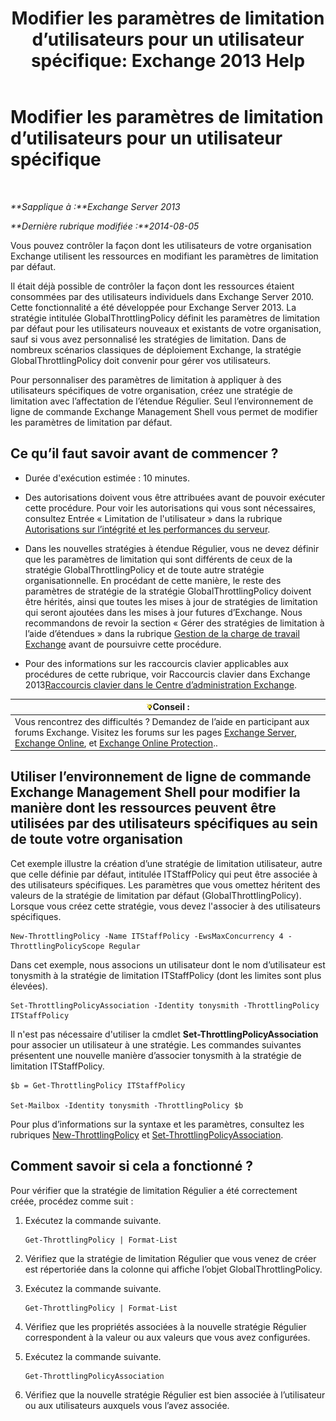 ﻿---
title: 'Modifier les paramètres de limitation d’utilisateurs pour un utilisateur spécifique: Exchange 2013 Help'
TOCTitle: Modifier les paramètres de limitation d’utilisateurs pour un utilisateur spécifique
ms:assetid: c5f834d6-189d-485e-9800-5e0066815ecf
ms:mtpsurl: https://technet.microsoft.com/fr-fr/library/JJ863577(v=EXCHG.150)
ms:contentKeyID: 50555485
ms.date: 04/24/2018
mtps_version: v=EXCHG.150
ms.translationtype: HT
---

# Modifier les paramètres de limitation d’utilisateurs pour un utilisateur spécifique

 

_**Sapplique à :**Exchange Server 2013_

_**Dernière rubrique modifiée :**2014-08-05_

Vous pouvez contrôler la façon dont les utilisateurs de votre organisation Exchange utilisent les ressources en modifiant les paramètres de limitation par défaut.

Il était déjà possible de contrôler la façon dont les ressources étaient consommées par des utilisateurs individuels dans Exchange Server 2010. Cette fonctionnalité a été développée pour Exchange Server 2013. La stratégie intitulée GlobalThrottlingPolicy définit les paramètres de limitation par défaut pour les utilisateurs nouveaux et existants de votre organisation, sauf si vous avez personnalisé les stratégies de limitation. Dans de nombreux scénarios classiques de déploiement Exchange, la stratégie GlobalThrottlingPolicy doit convenir pour gérer vos utilisateurs.

Pour personnaliser des paramètres de limitation à appliquer à des utilisateurs spécifiques de votre organisation, créez une stratégie de limitation avec l’affectation de l’étendue Régulier. Seul l’environnement de ligne de commande Exchange Management Shell vous permet de modifier les paramètres de limitation par défaut.

## Ce qu’il faut savoir avant de commencer ?

  - Durée d'exécution estimée : 10 minutes.

  - Des autorisations doivent vous être attribuées avant de pouvoir exécuter cette procédure. Pour voir les autorisations qui vous sont nécessaires, consultez Entrée « Limitation de l'utilisateur » dans la rubrique [Autorisations sur l’intégrité et les performances du serveur](server-health-and-performance-permissions-exchange-2013-help.md).

  - Dans les nouvelles stratégies à étendue Régulier, vous ne devez définir que les paramètres de limitation qui sont différents de ceux de la stratégie GlobalThrottlingPolicy et de toute autre stratégie organisationnelle. En procédant de cette manière, le reste des paramètres de stratégie de la stratégie GlobalThrottlingPolicy doivent être hérités, ainsi que toutes les mises à jour de stratégies de limitation qui seront ajoutées dans les mises à jour futures d’Exchange. Nous recommandons de revoir la section « Gérer des stratégies de limitation à l’aide d’étendues » dans la rubrique [Gestion de la charge de travail Exchange](exchange-workload-management-exchange-2013-help.md) avant de poursuivre cette procédure.

  - Pour des informations sur les raccourcis clavier applicables aux procédures de cette rubrique, voir Raccourcis clavier dans Exchange 2013[Raccourcis clavier dans le Centre d’administration Exchange](keyboard-shortcuts-in-the-exchange-admin-center-exchange-online-protection-help.md).

<table>
<thead>
<tr class="header">
<th><img src="images/Bb125224.tip(EXCHG.150).gif" title="Conseil" alt="Conseil" />Conseil :</th>
</tr>
</thead>
<tbody>
<tr class="odd">
<td>Vous rencontrez des difficultés ? Demandez de l’aide en participant aux forums Exchange. Visitez les forums sur les pages <a href="https://go.microsoft.com/fwlink/p/?linkid=60612">Exchange Server</a>, <a href="https://go.microsoft.com/fwlink/p/?linkid=267542">Exchange Online</a>, et <a href="https://go.microsoft.com/fwlink/p/?linkid=285351">Exchange Online Protection</a>..</td>
</tr>
</tbody>
</table>


## Utiliser l’environnement de ligne de commande Exchange Management Shell pour modifier la manière dont les ressources peuvent être utilisées par des utilisateurs spécifiques au sein de toute votre organisation

Cet exemple illustre la création d’une stratégie de limitation utilisateur, autre que celle définie par défaut, intitulée ITStaffPolicy qui peut être associée à des utilisateurs spécifiques. Les paramètres que vous omettez héritent des valeurs de la stratégie de limitation par défaut (GlobalThrottlingPolicy). Lorsque vous créez cette stratégie, vous devez l'associer à des utilisateurs spécifiques.

    New-ThrottlingPolicy -Name ITStaffPolicy -EwsMaxConcurrency 4 -ThrottlingPolicyScope Regular

Dans cet exemple, nous associons un utilisateur dont le nom d’utilisateur est tonysmith à la stratégie de limitation ITStaffPolicy (dont les limites sont plus élevées).

    Set-ThrottlingPolicyAssociation -Identity tonysmith -ThrottlingPolicy ITStaffPolicy

Il n'est pas nécessaire d'utiliser la cmdlet **Set-ThrottlingPolicyAssociation** pour associer un utilisateur à une stratégie. Les commandes suivantes présentent une nouvelle manière d’associer tonysmith à la stratégie de limitation ITStaffPolicy.

    $b = Get-ThrottlingPolicy ITStaffPolicy

    Set-Mailbox -Identity tonysmith -ThrottlingPolicy $b

Pour plus d’informations sur la syntaxe et les paramètres, consultez les rubriques [New-ThrottlingPolicy](https://technet.microsoft.com/fr-fr/library/dd351045\(v=exchg.150\)) et [Set-ThrottlingPolicyAssociation](https://technet.microsoft.com/fr-fr/library/ff459231\(v=exchg.150\)).

## Comment savoir si cela a fonctionné ?

Pour vérifier que la stratégie de limitation Régulier a été correctement créée, procédez comme suit :

1.  Exécutez la commande suivante.
    
        Get-ThrottlingPolicy | Format-List

2.  Vérifiez que la stratégie de limitation Régulier que vous venez de créer est répertoriée dans la colonne qui affiche l’objet GlobalThrottlingPolicy.

3.  Exécutez la commande suivante.
    
        Get-ThrottlingPolicy | Format-List

4.  Vérifiez que les propriétés associées à la nouvelle stratégie Régulier correspondent à la valeur ou aux valeurs que vous avez configurées.

5.  Exécutez la commande suivante.
    
        Get-ThrottlingPolicyAssociation

6.  Vérifiez que la nouvelle stratégie Régulier est bien associée à l’utilisateur ou aux utilisateurs auxquels vous l’avez associée.

